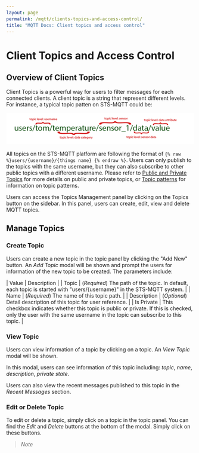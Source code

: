 ```yaml
---
layout: page
permalink: /mqtt/clients-topics-and-access-control/
title: "MQTT Docs: Client topics and access control"
---
```


# Client Topics and Access Control

## Overview of Client Topics

Client Topics is a powerful way for users to filter messages for each connected clients. A client topic is a string that represent different levels. For instance, a typical topic patten on STS-MQTT could be:

![MQTT topics](/assets/images/mqtt_client_topics.png)

All topics on the STS-MQTT platform are following the format of <code>{% raw %}users/{username}/{things name} {% endraw %}</code>. Users can only publish to the topics with the same username, but they can also subscribe to other public topics with a different username. Please refer to [Public and Private Topics](/mqtt/public-private-topics/) for more details on public and private topics, or [Topic patterns](/mqtt/topic-patterns/) for information on topic patterns. 

Users can access the Topics Management panel by clicking on the Topics button on the sidebar. In this panel, users can create, edit, view and delete MQTT topics.

## Manage Topics

### Create Topic

Users can create a new topic in the topic panel by clicking the "Add New" button. An *Add Topic* modal will be shown and prompt the users for information of the new topic to be created. The parameters include:

| Value | Description |
| Topic | (_Required_) The path of the topic. In default, each topic is started with "users/{username}" in the STS-MQTT system. |
| Name | (_Required_) The name of this topic path. |
| Description | (_Optional_) Detail description of this topic for user reference. |
| Is Private | This checkbox indicates whether this topic is public or private. If this is checked, only the user with the same username in the topic can subscribe to this topic. |


### View Topic

Users can view information of a topic by clicking on a topic. An *View Topic* modal will be shown.

In this modal, users can see information of this topic including: _topic_, _name_, _description_, _private state_.

Users can also view the recent messages published to this topic in the _Recent Messages_ section.

### Edit or Delete Topic

To edit or delete a topic, simply click on a topic in the topic panel. You can find the *Edit* and *Delete* buttons at the bottom of the modal. Simply click on these buttons.


>*Note* 
